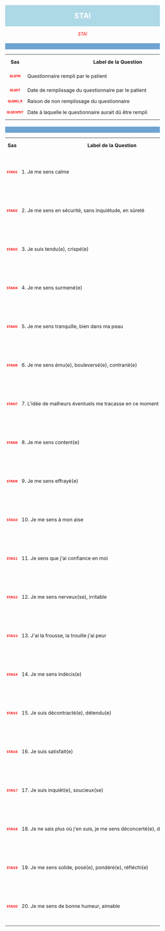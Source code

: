 <H1 style='background-color: #add8e6; color: white; width: 100%; text-align: center; padding: 20px 0; font-size: 24px; font-weight: bold;'>STAI</H1>
<div style='color: red; text-align: center; font-style: italic;'>STAI</div>

<h2 style='background-color: #6fa3d3; color: white; width: 100%; text-align: left; padding: 10px 0; font-size: 16px; font-weight: bold;'>
          </h2>
<table style='width:100%;'>
<tr>
<th style='width:50px; text-align:center;'><strong>Sas</strong></th>
<th style='width:600px; text-align:center;'><strong>&nbsp;&nbsp;&nbsp;&nbsp;&nbsp;&nbsp;&nbsp;&nbsp;&nbsp;&nbsp;&nbsp;&nbsp;&nbsp;&nbsp;&nbsp;&nbsp;&nbsp;&nbsp;&nbsp;&nbsp;&nbsp;&nbsp;&nbsp;&nbsp;&nbsp;&nbsp;&nbsp;&nbsp;&nbsp;&nbsp;&nbsp;&nbsp;&nbsp;&nbsp;&nbsp;&nbsp;&nbsp;&nbsp;&nbsp;&nbsp;&nbsp;&nbsp;&nbsp;&nbsp;&nbsp;&nbsp;&nbsp;&nbsp;&nbsp;&nbsp;Label&nbsp;de&nbsp;la&nbsp;Question&nbsp;&nbsp;&nbsp;&nbsp;&nbsp;&nbsp;&nbsp;&nbsp;&nbsp;&nbsp;&nbsp;&nbsp;&nbsp;&nbsp;&nbsp;&nbsp;&nbsp;&nbsp;&nbsp;&nbsp;&nbsp;&nbsp;&nbsp;&nbsp;&nbsp;&nbsp;&nbsp;&nbsp;&nbsp;&nbsp;&nbsp;&nbsp;&nbsp;&nbsp;&nbsp;&nbsp;&nbsp;&nbsp;&nbsp;&nbsp;&nbsp;&nbsp;&nbsp;&nbsp;&nbsp;&nbsp;&nbsp;&nbsp;&nbsp;&nbsp;</strong></th>
<th style='width:300px; text-align:center;'><strong>&nbsp;&nbsp;&nbsp;&nbsp;&nbsp;&nbsp;&nbsp;&nbsp;Réponses possibles&nbsp;&nbsp;&nbsp;&nbsp;&nbsp;&nbsp;&nbsp;&nbsp;</strong></th>
</tr>
<tr>
 <tr> 
<td style='width:50px; text-align:center; color:red; font-size: 10px;'> <b> QLQYN </b></td> 
  <td style='width:600px; text-align:left;'> Questionnaire rempli par le patient   </td>
 <td style='width:300px; text-align:center;'>   🔘 1 - <b>Yes</b> <br> 🔘 0 - <b>No</b> <br> </td> 
 </tr>
 <tr> 
<td style='width:50px; text-align:center; color:red; font-size: 10px;'> <b> QLQDT </b></td> 
  <td style='width:600px; text-align:left;'> Date de remplissage du questionnaire par le patient   </td>
 <td style='width:300px; text-align:center;'>   DD/MM/YYYY 📅 </td> 
 </tr>
 <tr> 
<td style='width:50px; text-align:center; color:red; font-size: 10px;'> <b> QLQNO_R </b></td> 
  <td style='width:600px; text-align:left;'> Raison de non remplissage du questionnaire   </td>
 <td style='width:300px; text-align:center;'>  TXT </td> 
 </tr>
 <tr> 
<td style='width:50px; text-align:center; color:red; font-size: 10px;'> <b> QLQEXPDT </b></td> 
  <td style='width:600px; text-align:left;'> Date à laquelle le questionnaire aurait dû être rempli   </td>
 <td style='width:300px; text-align:center;'>   DD/MM/YYYY 📅 </td> 
 </tr>
</table>
<h2 style='background-color: #6fa3d3; color: white; width: 100%; text-align: left; padding: 10px 0; font-size: 16px; font-weight: bold;'>
          </h2>
<table style='width:100%;'>
<tr>
<th style='width:50px; text-align:center;'><strong>Sas</strong></th>
<th style='width:600px; text-align:center;'><strong>&nbsp;&nbsp;&nbsp;&nbsp;&nbsp;&nbsp;&nbsp;&nbsp;&nbsp;&nbsp;&nbsp;&nbsp;&nbsp;&nbsp;&nbsp;&nbsp;&nbsp;&nbsp;&nbsp;&nbsp;&nbsp;&nbsp;&nbsp;&nbsp;&nbsp;&nbsp;&nbsp;&nbsp;&nbsp;&nbsp;&nbsp;&nbsp;&nbsp;&nbsp;&nbsp;&nbsp;&nbsp;&nbsp;&nbsp;&nbsp;&nbsp;&nbsp;&nbsp;&nbsp;&nbsp;&nbsp;&nbsp;&nbsp;&nbsp;&nbsp;Label&nbsp;de&nbsp;la&nbsp;Question&nbsp;&nbsp;&nbsp;&nbsp;&nbsp;&nbsp;&nbsp;&nbsp;&nbsp;&nbsp;&nbsp;&nbsp;&nbsp;&nbsp;&nbsp;&nbsp;&nbsp;&nbsp;&nbsp;&nbsp;&nbsp;&nbsp;&nbsp;&nbsp;&nbsp;&nbsp;&nbsp;&nbsp;&nbsp;&nbsp;&nbsp;&nbsp;&nbsp;&nbsp;&nbsp;&nbsp;&nbsp;&nbsp;&nbsp;&nbsp;&nbsp;&nbsp;&nbsp;&nbsp;&nbsp;&nbsp;&nbsp;&nbsp;&nbsp;&nbsp;</strong></th>
<th style='width:300px; text-align:center;'><strong>&nbsp;&nbsp;&nbsp;&nbsp;&nbsp;&nbsp;&nbsp;&nbsp;Réponses possibles&nbsp;&nbsp;&nbsp;&nbsp;&nbsp;&nbsp;&nbsp;&nbsp;</strong></th>
</tr>
<tr>
 <tr> 
<td style='width:50px; text-align:center; color:red; font-size: 10px;'> <b> STAI01 </b></td> 
  <td style='width:600px; text-align:left;'> 1. Je me sens calme   </td>
 <td style='width:300px; text-align:center;'>   🔘 1 - <b>Non</b> <br> 🔘 2 - <b>Plutôt non</b> <br> 🔘 3 - <b>Plutôt oui</b> <br> 🔘 4 - <b>Oui</b> <br> </td> 
 </tr>
 <tr> 
<td style='width:50px; text-align:center; color:red; font-size: 10px;'> <b> STAI02 </b></td> 
  <td style='width:600px; text-align:left;'> 2. Je me sens en sécurité, sans inquiétude, en sûreté   </td>
 <td style='width:300px; text-align:center;'>   🔘 1 - <b>Non</b> <br> 🔘 2 - <b>Plutôt non</b> <br> 🔘 3 - <b>Plutôt oui</b> <br> 🔘 4 - <b>Oui</b> <br> </td> 
 </tr>
 <tr> 
<td style='width:50px; text-align:center; color:red; font-size: 10px;'> <b> STAI03 </b></td> 
  <td style='width:600px; text-align:left;'> 3. Je suis tendu(e), crispé(e)   </td>
 <td style='width:300px; text-align:center;'>   🔘 1 - <b>Non</b> <br> 🔘 2 - <b>Plutôt non</b> <br> 🔘 3 - <b>Plutôt oui</b> <br> 🔘 4 - <b>Oui</b> <br> </td> 
 </tr>
 <tr> 
<td style='width:50px; text-align:center; color:red; font-size: 10px;'> <b> STAI04 </b></td> 
  <td style='width:600px; text-align:left;'> 4. Je me sens surmené(e)   </td>
 <td style='width:300px; text-align:center;'>   🔘 1 - <b>Non</b> <br> 🔘 2 - <b>Plutôt non</b> <br> 🔘 3 - <b>Plutôt oui</b> <br> 🔘 4 - <b>Oui</b> <br> </td> 
 </tr>
 <tr> 
<td style='width:50px; text-align:center; color:red; font-size: 10px;'> <b> STAI05 </b></td> 
  <td style='width:600px; text-align:left;'> 5. Je me sens tranquille, bien dans ma peau   </td>
 <td style='width:300px; text-align:center;'>   🔘 1 - <b>Non</b> <br> 🔘 2 - <b>Plutôt non</b> <br> 🔘 3 - <b>Plutôt oui</b> <br> 🔘 4 - <b>Oui</b> <br> </td> 
 </tr>
 <tr> 
<td style='width:50px; text-align:center; color:red; font-size: 10px;'> <b> STAI06 </b></td> 
  <td style='width:600px; text-align:left;'> 6. Je me sens ému(e), bouleversé(e), contrarié(e)   </td>
 <td style='width:300px; text-align:center;'>   🔘 1 - <b>Non</b> <br> 🔘 2 - <b>Plutôt non</b> <br> 🔘 3 - <b>Plutôt oui</b> <br> 🔘 4 - <b>Oui</b> <br> </td> 
 </tr>
 <tr> 
<td style='width:50px; text-align:center; color:red; font-size: 10px;'> <b> STAI07 </b></td> 
  <td style='width:600px; text-align:left;'> 7. L'idée de malheurs éventuels me tracasse en ce moment   </td>
 <td style='width:300px; text-align:center;'>   🔘 1 - <b>Non</b> <br> 🔘 2 - <b>Plutôt non</b> <br> 🔘 3 - <b>Plutôt oui</b> <br> 🔘 4 - <b>Oui</b> <br> </td> 
 </tr>
 <tr> 
<td style='width:50px; text-align:center; color:red; font-size: 10px;'> <b> STAI08 </b></td> 
  <td style='width:600px; text-align:left;'> 8. Je me sens content(e)   </td>
 <td style='width:300px; text-align:center;'>   🔘 1 - <b>Non</b> <br> 🔘 2 - <b>Plutôt non</b> <br> 🔘 3 - <b>Plutôt oui</b> <br> 🔘 4 - <b>Oui</b> <br> </td> 
 </tr>
 <tr> 
<td style='width:50px; text-align:center; color:red; font-size: 10px;'> <b> STAI09 </b></td> 
  <td style='width:600px; text-align:left;'> 9. Je me sens effrayé(e)   </td>
 <td style='width:300px; text-align:center;'>   🔘 1 - <b>Non</b> <br> 🔘 2 - <b>Plutôt non</b> <br> 🔘 3 - <b>Plutôt oui</b> <br> 🔘 4 - <b>Oui</b> <br> </td> 
 </tr>
 <tr> 
<td style='width:50px; text-align:center; color:red; font-size: 10px;'> <b> STAI10 </b></td> 
  <td style='width:600px; text-align:left;'> 10. Je me sens à mon aise   </td>
 <td style='width:300px; text-align:center;'>   🔘 1 - <b>Non</b> <br> 🔘 2 - <b>Plutôt non</b> <br> 🔘 3 - <b>Plutôt oui</b> <br> 🔘 4 - <b>Oui</b> <br> </td> 
 </tr>
 <tr> 
<td style='width:50px; text-align:center; color:red; font-size: 10px;'> <b> STAI11 </b></td> 
  <td style='width:600px; text-align:left;'> 11. Je sens que j'ai confiance en moi   </td>
 <td style='width:300px; text-align:center;'>   🔘 1 - <b>Non</b> <br> 🔘 2 - <b>Plutôt non</b> <br> 🔘 3 - <b>Plutôt oui</b> <br> 🔘 4 - <b>Oui</b> <br> </td> 
 </tr>
 <tr> 
<td style='width:50px; text-align:center; color:red; font-size: 10px;'> <b> STAI12 </b></td> 
  <td style='width:600px; text-align:left;'> 12. Je me sens nerveux(se), irritable   </td>
 <td style='width:300px; text-align:center;'>   🔘 1 - <b>Non</b> <br> 🔘 2 - <b>Plutôt non</b> <br> 🔘 3 - <b>Plutôt oui</b> <br> 🔘 4 - <b>Oui</b> <br> </td> 
 </tr>
 <tr> 
<td style='width:50px; text-align:center; color:red; font-size: 10px;'> <b> STAI13 </b></td> 
  <td style='width:600px; text-align:left;'> 13. J'ai la frousse, la trouille j'ai peur   </td>
 <td style='width:300px; text-align:center;'>   🔘 1 - <b>Non</b> <br> 🔘 2 - <b>Plutôt non</b> <br> 🔘 3 - <b>Plutôt oui</b> <br> 🔘 4 - <b>Oui</b> <br> </td> 
 </tr>
 <tr> 
<td style='width:50px; text-align:center; color:red; font-size: 10px;'> <b> STAI14 </b></td> 
  <td style='width:600px; text-align:left;'> 14. Je me sens indécis(e)   </td>
 <td style='width:300px; text-align:center;'>   🔘 1 - <b>Non</b> <br> 🔘 2 - <b>Plutôt non</b> <br> 🔘 3 - <b>Plutôt oui</b> <br> 🔘 4 - <b>Oui</b> <br> </td> 
 </tr>
 <tr> 
<td style='width:50px; text-align:center; color:red; font-size: 10px;'> <b> STAI15 </b></td> 
  <td style='width:600px; text-align:left;'> 15. Je suis décontracté(e), détendu(e)   </td>
 <td style='width:300px; text-align:center;'>   🔘 1 - <b>Non</b> <br> 🔘 2 - <b>Plutôt non</b> <br> 🔘 3 - <b>Plutôt oui</b> <br> 🔘 4 - <b>Oui</b> <br> </td> 
 </tr>
 <tr> 
<td style='width:50px; text-align:center; color:red; font-size: 10px;'> <b> STAI16 </b></td> 
  <td style='width:600px; text-align:left;'> 16. Je suis satisfait(e)   </td>
 <td style='width:300px; text-align:center;'>   🔘 1 - <b>Non</b> <br> 🔘 2 - <b>Plutôt non</b> <br> 🔘 3 - <b>Plutôt oui</b> <br> 🔘 4 - <b>Oui</b> <br> </td> 
 </tr>
 <tr> 
<td style='width:50px; text-align:center; color:red; font-size: 10px;'> <b> STAI17 </b></td> 
  <td style='width:600px; text-align:left;'> 17. Je suis inquièt(e), soucieux(se)   </td>
 <td style='width:300px; text-align:center;'>   🔘 1 - <b>Non</b> <br> 🔘 2 - <b>Plutôt non</b> <br> 🔘 3 - <b>Plutôt oui</b> <br> 🔘 4 - <b>Oui</b> <br> </td> 
 </tr>
 <tr> 
<td style='width:50px; text-align:center; color:red; font-size: 10px;'> <b> STAI18 </b></td> 
  <td style='width:600px; text-align:left;'> 18. Je ne sais plus où j'en suis, je me sens déconcerté(e), dérouté(e)   </td>
 <td style='width:300px; text-align:center;'>   🔘 1 - <b>Non</b> <br> 🔘 2 - <b>Plutôt non</b> <br> 🔘 3 - <b>Plutôt oui</b> <br> 🔘 4 - <b>Oui</b> <br> </td> 
 </tr>
 <tr> 
<td style='width:50px; text-align:center; color:red; font-size: 10px;'> <b> STAI19 </b></td> 
  <td style='width:600px; text-align:left;'> 19. Je me sens solide, posé(e), pondéré(e), réfléchi(e)   </td>
 <td style='width:300px; text-align:center;'>   🔘 1 - <b>Non</b> <br> 🔘 2 - <b>Plutôt non</b> <br> 🔘 3 - <b>Plutôt oui</b> <br> 🔘 4 - <b>Oui</b> <br> </td> 
 </tr>
 <tr> 
<td style='width:50px; text-align:center; color:red; font-size: 10px;'> <b> STAI20 </b></td> 
  <td style='width:600px; text-align:left;'> 20. Je me sens de bonne humeur, aimable   </td>
 <td style='width:300px; text-align:center;'>   🔘 1 - <b>Non</b> <br> 🔘 2 - <b>Plutôt non</b> <br> 🔘 3 - <b>Plutôt oui</b> <br> 🔘 4 - <b>Oui</b> <br> </td> 
 </tr>
</table>
